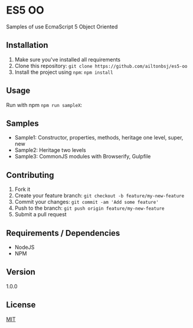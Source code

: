 # ES5 OO

Samples of use EcmaScript 5 Object Oriented

## Installation

1. Make sure you've installed all requirements
2. Clone this repository:
  `git clone https://github.com/ailtonbsj/es5-oo`
3. Install the project using `npm`:
  `npm install`

## Usage

Run with npm `npm run sampleX`:

## Samples

* Sample1: Constructor, properties, methods, heritage one level, super, new
* Sample2: Heritage two levels
* Sample3: CommonJS modules with Browserify, Gulpfile

## Contributing

1. Fork it
2. Create your feature branch: `git checkout -b feature/my-new-feature`
3. Commit your changes: `git commit -am 'Add some feature'`
4. Push to the branch: `git push origin feature/my-new-feature`
5. Submit a pull request

## Requirements / Dependencies

* NodeJS
* NPM

## Version

1.0.0

## License

[MIT](LICENSE)